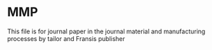 # MMP
This file is for journal paper in  the journal material and manufacturing processes by tailor and Fransis publisher
